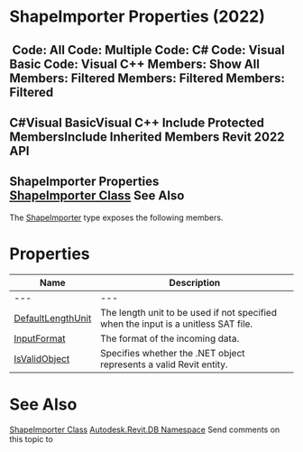 # ShapeImporter Properties (2022)

﻿
 Code: All Code: Multiple Code: C# Code: Visual Basic Code: Visual C++  Members: Show All Members: Filtered Members: Filtered Members: Filtered   
---  
C#Visual BasicVisual C++
Include Protected MembersInclude Inherited Members
Revit 2022 API  
---  
ShapeImporter Properties  
[ShapeImporter Class](d6120e08-f260-577d-b6cf-3fe5b042a54e.md "ShapeImporter Class") See Also  
---  
The [ShapeImporter](d6120e08-f260-577d-b6cf-3fe5b042a54e.md "ShapeImporter Class") type exposes the following members.
# Properties
| Name | Description |
| --- | --- |
| --- | --- | --- |
| [DefaultLengthUnit](eb2463a0-6dd7-5f34-c0ae-7125776b973f.md "DefaultLengthUnit Property") | The length unit to be used if not specified when the input is a unitless SAT file. |
| [InputFormat](ff8a86a4-620e-1077-426b-540bd27027e6.md "InputFormat Property") | The format of the incoming data. |
| [IsValidObject](d48b1ede-f225-e449-70bb-67145f62caf4.md "IsValidObject Property") | Specifies whether the .NET object represents a valid Revit entity. |

# See Also
[ShapeImporter Class](d6120e08-f260-577d-b6cf-3fe5b042a54e.md "ShapeImporter Class")
[Autodesk.Revit.DB Namespace](87546ba7-461b-c646-cbb1-2cb8f5bff8b2.md "Autodesk.Revit.DB Namespace")
Send comments on this topic to 